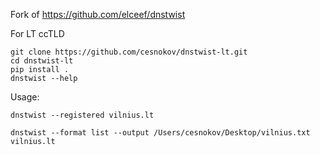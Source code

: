 Fork of https://github.com/elceef/dnstwist

For LT ccTLD

```
git clone https://github.com/cesnokov/dnstwist-lt.git
cd dnstwist-lt
pip install .
dnstwist --help
```

Usage:

```
dnstwist --registered vilnius.lt
```

```
dnstwist --format list --output /Users/cesnokov/Desktop/vilnius.txt vilnius.lt
```
